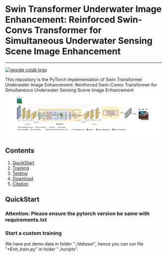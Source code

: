 # Swin Transformer Underwater Image Enhancement: Reinforced Swin-Convs Transformer for Simultaneous Underwater Sensing Scene Image Enhancement


---


[ <a href="https://colab.research.google.com/drive/1vkkVz_ZYtqGHsPT97HXOAsNWVRhbLIds?usp=sharing"><img src="https://colab.research.google.com/assets/colab-badge.svg" alt="google colab logo"></a>](https://colab.research.google.com/drive/1vkkVz_ZYtqGHsPT97HXOAsNWVRhbLIds)


This repository is the PyTorch implementation of Swin Transformer Underwater Image Enhancement: Reinforced Swin-Convs Transformer for Simultaneous Underwater Sensing Scene Image Enhancement
<img width="1000" src="Swin network.png">

## Contents

1. [QucikStart](#QuickStart)
2. [Training](#Training)
3. [Testing](#Testing)
4. [Download](#Download)
5. [Citation](#Citation)


## QuickStart
### Attention: Please ensure the pytorch version be same with requirements.txt

### Start a custom training
We have put demo data in folder "_./dataset_", hence you can run file "_*Enh_train.py_" in  folder "_./scripts_".

